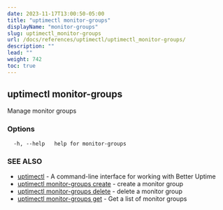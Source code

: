```yaml
---
date: 2023-11-17T13:00:50-05:00
title: "uptimectl monitor-groups"
displayName: "monitor-groups"
slug: uptimectl_monitor-groups
url: /docs/references/uptimectl/uptimectl_monitor-groups/
description: ""
lead: ""
weight: 742
toc: true
---
```

## uptimectl monitor-groups

Manage monitor groups

### Options

```
  -h, --help   help for monitor-groups
```

### SEE ALSO

* [uptimectl](/docs/references/uptimectl/uptimectl/)	 - A command-line interface for working with Better Uptime
* [uptimectl monitor-groups create](/docs/references/uptimectl/uptimectl_monitor-groups_create/)	 - create a monitor group
* [uptimectl monitor-groups delete](/docs/references/uptimectl/uptimectl_monitor-groups_delete/)	 - delete a monitor group
* [uptimectl monitor-groups get](/docs/references/uptimectl/uptimectl_monitor-groups_get/)	 - Get a list of monitor groups

